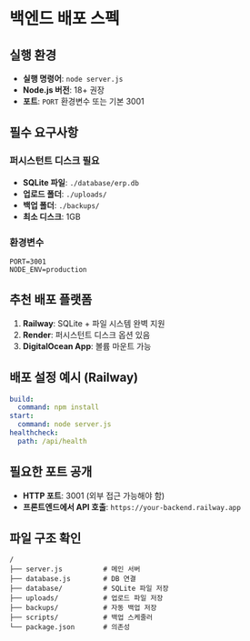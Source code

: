 # 백엔드 배포 스펙

## 실행 환경
- **실행 명령어**: `node server.js`
- **Node.js 버전**: 18+ 권장
- **포트**: `PORT` 환경변수 또는 기본 3001

## 필수 요구사항
### 퍼시스턴트 디스크 필요
- **SQLite 파일**: `./database/erp.db`
- **업로드 폴더**: `./uploads/`  
- **백업 폴더**: `./backups/`
- **최소 디스크**: 1GB

### 환경변수
```
PORT=3001
NODE_ENV=production
```

## 추천 배포 플랫폼
1. **Railway**: SQLite + 파일 시스템 완벽 지원
2. **Render**: 퍼시스턴트 디스크 옵션 있음
3. **DigitalOcean App**: 볼륨 마운트 가능

## 배포 설정 예시 (Railway)
```yaml
build:
  command: npm install
start:
  command: node server.js
healthcheck:
  path: /api/health
```

## 필요한 포트 공개
- **HTTP 포트**: 3001 (외부 접근 가능해야 함)
- **프론트엔드에서 API 호출**: `https://your-backend.railway.app`

## 파일 구조 확인
```
/
├── server.js          # 메인 서버
├── database.js        # DB 연결
├── database/          # SQLite 파일 저장
├── uploads/           # 업로드 파일 저장  
├── backups/           # 자동 백업 저장
├── scripts/           # 백업 스케줄러
└── package.json       # 의존성
```